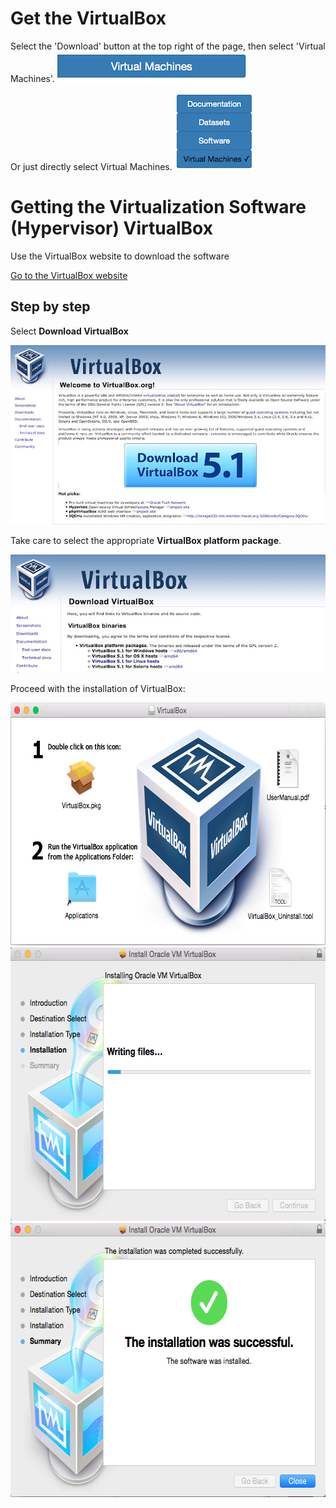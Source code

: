 # Get the VirtualBox


Select the 'Download' button at the top right of the page, then select 'Virtual Machines'.
![](NewPictures/VirtualMachineButton.png)

Or just directly select Virtual Machines.
![](NewPictures/VirtualMachineSelected.png)

# Getting the Virtualization Software (Hypervisor) VirtualBox


Use the VirtualBox website to download the software

<a href="https://www.virtualbox.org/" target="_blank"> Go to the VirtualBox website</a>


## Step by step 

Select **Download VirtualBox**
 
 ![](NewPictures/VB5.1.jpg)

Take care to select the appropriate **VirtualBox platform package**.


![](NewPictures/DownloadVB.jpg)
 
  


Proceed with the installation of VirtualBox:

<img src="./pictures/Screenshot_2015-02-02_22.34.19.png" width="674" height="388" />
<img src="./pictures/Screenshot_2015-02-02_22.36.23.png" width="620" height="438" />
<img src="./pictures/Screenshot_2015-02-02_22.37.05.png" width="620" height="439" />


